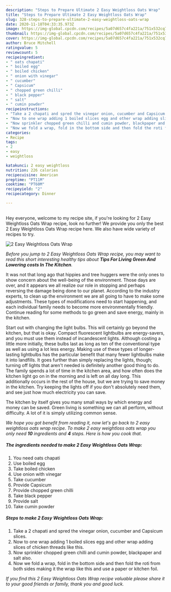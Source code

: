 ```yaml
---
description: "Steps to Prepare Ultimate 2 Easy Weightloss Oats Wrap"
title: "Steps to Prepare Ultimate 2 Easy Weightloss Oats Wrap"
slug: 328-steps-to-prepare-ultimate-2-easy-weightloss-oats-wrap
date: 2020-11-18T04:33:35.973Z
image: https://img-global.cpcdn.com/recipes/5a07d657c4fa221a/751x532cq70/2-easy-weightloss-oats-wrap-recipe-main-photo.jpg
thumbnail: https://img-global.cpcdn.com/recipes/5a07d657c4fa221a/751x532cq70/2-easy-weightloss-oats-wrap-recipe-main-photo.jpg
cover: https://img-global.cpcdn.com/recipes/5a07d657c4fa221a/751x532cq70/2-easy-weightloss-oats-wrap-recipe-main-photo.jpg
author: Bruce Mitchell
ratingvalue: 5
reviewcount: 5
recipeingredient:
- " oats chapati"
- " boiled egg"
- " boiled chicken"
- " onion with vinegar"
- " cucumber"
- " Capsicum"
- " chopped green chilli"
- " black pepper"
- " salt"
- " cumin powder"
recipeinstructions:
- "Take a 2 chapati and spred the vinegar onion, cucumber and Capsicum slices."
- "Now to one wrap adding 1 boiled slices egg and other wrap adding slices of chicken threads like this."
- "Now sprinkler chopped green chilli and cumin powder, blackpaper and salt also."
- "Now we fold a wrap, fold in the bottom side and then fold the roti from both sides making it the wrap like this and use a paper or kitchen foil."
categories:
- Recipe
tags:
- 2
- easy
- weightloss

katakunci: 2 easy weightloss 
nutrition: 226 calories
recipecuisine: American
preptime: "PT11M"
cooktime: "PT60M"
recipeyield: "2"
recipecategory: Dinner

---
```

<br>
Hey everyone, welcome to my recipe site, if you're looking for 2 Easy Weightloss Oats Wrap recipe, look no further! We provide you only the best 2 Easy Weightloss Oats Wrap recipe here. We also have wide variety of recipes to try.
<br>


![2 Easy Weightloss Oats Wrap](https://img-global.cpcdn.com/recipes/5a07d657c4fa221a/751x532cq70/2-easy-weightloss-oats-wrap-recipe-main-photo.jpg)

<i>Before you jump to 2 Easy Weightloss Oats Wrap recipe, you may want to read this short interesting healthy tips about 
<strong>Tips For Living Green And Lowering costs In The Kitchen</strong>.</i>
</br>

It was not that long ago that hippies and tree huggers were the only ones to show concern about the well-being of the environment. Those days are over, and it appears we all realize our role in stopping and perhaps reversing the damage being done to our planet. According to the industry experts, to clean up the environment we are all going to have to make some adjustments. These types of modifications need to start happening, and each individual family needs to become more environmentally friendly. Continue reading for some methods to go green and save energy, mainly in the kitchen.

Start out with changing the light bulbs. This will certainly go beyond the kitchen, but that is okay. Compact fluorescent lightbulbs are energy-savers, and you must use them instead of incandescent lights. Although costing a little more initially, these bulbs last as long as ten of the conventional type as well as using a lot less energy. Making use of these types of longer-lasting lightbulbs has the particular benefit that many fewer lightbulbs make it into landfills. It goes further than simply replacing the lights, though; turning off lights that aren't needed is definitely another good thing to do. The family spends a lot of time in the kitchen area, and how often does the kitchen light go on in the morning and is left on all day long. This additionally occurs in the rest of the house, but we are trying to save money in the kitchen. Try keeping the lights off if you don't absolutely need them, and see just how much electricity you can save.

The kitchen by itself gives you many small ways by which energy and money can be saved. Green living is something we can all perform, without difficulty. A lot of it is simply utilizing common sense.


<i>We hope you got benefit from reading it, now let's go back to 2 easy weightloss oats wrap recipe. To make 2 easy weightloss oats wrap you only need <strong>10</strong> ingredients and <strong>4</strong> steps. Here is how you cook that.
</i>

##### The ingredients needed to make 2 Easy Weightloss Oats Wrap:

1. You need  oats chapati
1. Use  boiled egg
1. Take  boiled chicken
1. Use  onion with vinegar
1. Take  cucumber
1. Provide  Capsicum
1. Provide  chopped green chilli
1. Take  black pepper
1. Provide  salt
1. Take  cumin powder


##### Steps to make 2 Easy Weightloss Oats Wrap:

1. Take a 2 chapati and spred the vinegar onion, cucumber and Capsicum slices.
1. Now to one wrap adding 1 boiled slices egg and other wrap adding slices of chicken threads like this.
1. Now sprinkler chopped green chilli and cumin powder, blackpaper and salt also.
1. Now we fold a wrap, fold in the bottom side and then fold the roti from both sides making it the wrap like this and use a paper or kitchen foil.


<i>If you find this 2 Easy Weightloss Oats Wrap recipe valuable please share it to your good friends or family, thank you and good luck.</i>
